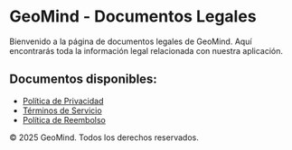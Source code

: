 # GeoMind - Documentos Legales

Bienvenido a la página de documentos legales de GeoMind. Aquí encontrarás toda la información legal relacionada con nuestra aplicación.

## Documentos disponibles:

- [Política de Privacidad](privacy-policy.md)
- [Términos de Servicio](terms-of-service.md)
- [Política de Reembolso](refund-policy.md)

© 2025 GeoMind. Todos los derechos reservados.
